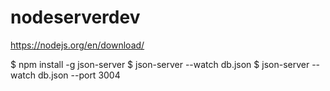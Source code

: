 # nodeserverdev

https://nodejs.org/en/download/

$ npm install -g json-server
$ json-server --watch db.json
$ json-server --watch db.json --port 3004
